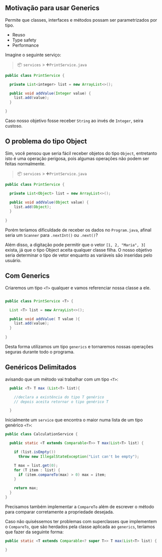 
## Motivação para usar Generics

Permite que classes, interfaces e métodos possam ser parametrizados por tipo.

- Reuso
- Type safety
- Performance

Imagine o seguinte serviço:

> 📦 `services` > ➕`PrintService.java`

```java
public class PrintService {

  private List<integer> list = new ArrayList<>();  

  public void addValue(Integer value) {
    list.add(value);
  }

}
```

Caso nosso objetivo fosse receber `String` ao invés de `Integer`, seira custoso.

## O problema do tipo Object

Sim, você pensou que seria fácil receber objetos do tipo `Object`, entretanto isto é uma operação perigosa, pois algumas operações não podem ser feitas normalmente.

> 📦 `services` > ➕`PrintService.java`

```java
public class PrintService {

  private List<Object> list = new ArrayList<>();

  public void addValue(Object value) {
    list.add(Object);
  }
  
}
```

Porém teríamos dificuldade de receber os dados no `Program.java`, afinal seria um `Scanner` para `.nextInt()` ou `.next()`?

Além disso, a digitação pode permitir que o vetor `[1, 2, "Maria", 3]` exista, já que o tipo Object aceita qualquer classe filha. O nosso objetivo seria determinar o tipo de vetor enquanto as variáveis são inseridas pelo usuário.

## Com Generics

Criaremos um tipo `<T>` qualquer e vamos referenciar nossa classe a ele.  

```java

public class PrintService <T> {

  List <T> list = new ArrayList<>();

  public void addValue( T value ){
    list.add(value);
  }
  
}
```

Desta forma utilizamos um tipo `generics` e tornaremos nossas operações seguras durante todo o programa.

## Genéricos Delimitados

avisando que um método vai trabalhar com um tipo `<T>`:

```java
  public <T> T max (List<T> list){

    //declara a existência do tipo T genérico
    // depois aceita retornar o tipo genérico T

  }
```

Inicialmente um `service` que encontra o maior numa lista de um tipo genérico `<T>`:

```java
public class CalculationService {

  public static <T extends Comparable<T>> T max(List<T> list) {

    if (list.isEmpty())
      throw new IllegalStateException("List can't be empty");

    T max = list.get(0);
    for (T item : list) {
      if (item.compareTo(max) > 0) max = item;
    }

    return max;
  }
}
```

Precisamos também implementar a `CompareTo` além de escrever o método para comparar corretamente a propriedade desejada.

Caso não quiséssemos ter problemas com superclasses que implementem o `CompareTo`, que são herdados pela classe aplicada ao `generics`, teríamos que fazer da seguinte forma:

```java
public static <T extends Comparable<? super T>> T max(List<T> list) {

}
```